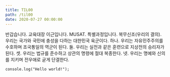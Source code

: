 ```yaml
---
title: TIL00
path: /til00
date: 2020-07-27 00:00:00
---
```


반갑습니다. 교육대장 이근입니다. MUSAT. 특별과정입니다.
복무신조(우리의 결의).
우리는 국가와 국민에 충성을 다하는 대한민국 육군이다.
하나. 우리는 자유민주주의를 수호하며 조국통일의 역군이 된다.
둘. 우리는 실전과 같은 훈련으로 지상전의 승리자가 된다.
셋. 우리는 법규를 준수하고 상관의 명령에 절대 복종한다.
넷. 우리는 명예와 신의를 지키며 전우애로 굳게 단결한다.

```
console.log("Hello world!");
```

